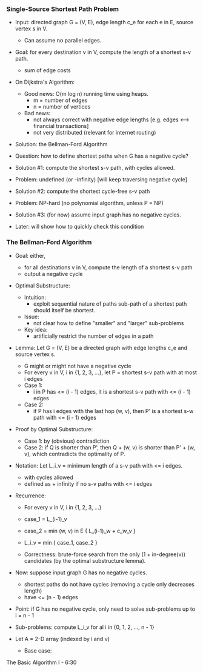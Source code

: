 ### Single-Source Shortest Path Problem

- Input: directed graph G = (V, E), edge length c_e for each e in E, source 
  vertex s in V.
    - Can assume no parallel edges.

- Goal: for every destination v in V, compute the length of a shortest s-v path.
    - sum of edge costs

- On Dijkstra's Algorithm:
    - Good news: O(m log n) running time using heaps.
        - m = number of edges
        - n = number of vertices
    - Bad news: 
        - not always correct with negative edge lengths [e.g. edges <--> 
          financial transactions]
        - not very distributed (relevant for internet routing)

- Solution: the Bellman-Ford Algorithm

- Question: how to define shortest paths when G has a negative cycle?
 
- Solution #1: compute the shortest s-v path, with cycles allowed.
- Problem: undefined (or -infinity) [will keep traversing negative cycle]
     
- Solution #2: compute the shortest cycle-free s-v path
- Problem: NP-hard (no polynomial algorithm, unless P = NP)

- Solution #3: (for now) assume input graph has no negative cycles.
- Later: will show how to quickly check this condition

### The Bellman-Ford Algorithm

- Goal: either,
    - for all destinations v in V, compute the length of a shortest s-v  path
    - output a negative cycle

- Optimal Substructure:
    - Intuition:
        - exploit sequential nature of paths sub-path of a shortest path 
          should itself be shortest.
    - Issue:
        - not clear how to define "smaller" and "larger" sub-problems
    - Key idea:
        - artificially restrict the number of edges in a path

- Lemma: Let G = (V, E) be a directed graph with edge lengths c_e and source 
  vertex s. 
    - G might or might not have a negative cycle
    - For every v in V, i in {1, 2, 3, ...}, let P = shortest s-v path with at 
      most i edges
    - Case 1:
        - i in P has <= (i - 1) edges, it is a shortest s-v path with <= (i - 1)
          edges
    - Case 2:
        - if P has i edges with the last hop (w, v), then P' is a shortest 
          s-w path with <= (i - 1) edges

- Proof by Optimal Substructure: 
    - Case 1: by (obvious) contradiction
    - Case 2: if Q is shorter than P', then Q + (w, v) is shorter than P' + 
      (w, v), which contradicts the optimality of P.

- Notation: Let L_i_v = minimum length of a s-v path with <= i edges.
    - with cycles allowed
    - defined as + infinity if no s-v paths with <= i edges
- Recurrence:
    - For every v in V, i in {1, 2, 3, ...}
    - case_1 = L_(i-1)_v
    - case_2 = min (w, v) in E { L_(i-1)_w + c_w_v }
    - L_i_v = min { case_1, case_2 }

    - Correctness: brute-force search from the only (1 + in-degree(v)) 
      candidates (by the optimal substructure lemma).

- Now: suppose input graph G has no negative cycles.
    - shortest paths do not have cycles (removing a cycle only decreases length)
    - have <= (n - 1)  edges

- Point: if G has no negative cycle, only need to solve sub-problems up to i 
  = n - 1
- Sub-problems: compute L_i_v for al i in {0, 1, 2, ..., n - 1}

- Let A = 2-D array (indexed by i and v)
    - Base case:


The Basic Algorithm I - 6:30
